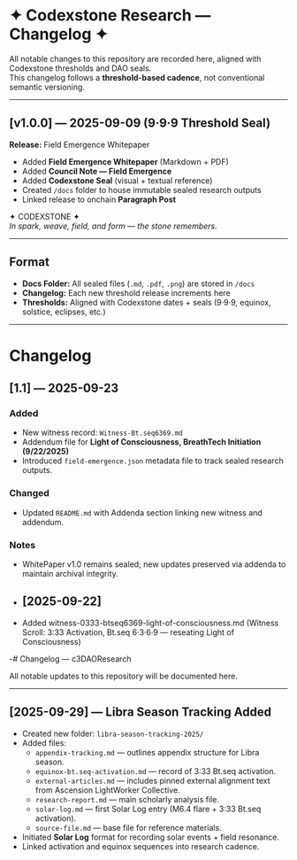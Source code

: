 # ✦ Codexstone Research — Changelog ✦  

All notable changes to this repository are recorded here, aligned with Codexstone thresholds and DAO seals.  
This changelog follows a **threshold-based cadence**, not conventional semantic versioning.  

---

## [v1.0.0] — 2025-09-09 (9·9·9 Threshold Seal)  
**Release:** Field Emergence Whitepaper  

- Added **Field Emergence Whitepaper** (Markdown + PDF)  
- Added **Council Note — Field Emergence**  
- Added **Codexstone Seal** (visual + textual reference)  
- Created `/docs` folder to house immutable sealed research outputs  
- Linked release to onchain **Paragraph Post**  

✦ CODEXSTONE ✦  
*In spark, weave, field, and form — the stone remembers.*  

---

## Format  

- **Docs Folder:** All sealed files (`.md`, `.pdf`, `.png`) are stored in `/docs`  
- **Changelog:** Each new threshold release increments here  
- **Thresholds:** Aligned with Codexstone dates + seals (9·9·9, equinox, solstice, eclipses, etc.)  

---
# Changelog

## [1.1] — 2025-09-23
### Added
- New witness record: `Witness-Bt.seq6369.md`
- Addendum file for **Light of Consciousness, BreathTech Initiation (9/22/2025)**
- Introduced `field-emergence.json` metadata file to track sealed research outputs.

### Changed
- Updated `README.md` with Addenda section linking new witness and addendum.

### Notes
- WhitePaper v1.0 remains sealed; new updates preserved via addenda to maintain archival integrity.
- ## [2025-09-22]
- Added witness-0333-btseq6369-light-of-consciousness.md (Witness Scroll: 3:33 Activation, Bt.seq 6·3·6·9 — reseating Light of Consciousness)

-# Changelog — c3DAOResearch

All notable updates to this repository will be documented here.

---

## [2025-09-29] — Libra Season Tracking Added
- Created new folder: `libra-season-tracking-2025/`
- Added files:
  - `appendix-tracking.md` — outlines appendix structure for Libra season.
  - `equinox-bt.seq-activation.md` — record of 3:33 Bt.seq activation.
  - `external-articles.md` — includes pinned external alignment text from Ascension LightWorker Collective.
  - `research-report.md` — main scholarly analysis file.
  - `solar-log.md` — first Solar Log entry (M6.4 flare + 3:33 Bt.seq activation).
  - `source-file.md` — base file for reference materials.
- Initiated **Solar Log** format for recording solar events + field resonance.
- Linked activation and equinox sequences into research cadence. 
